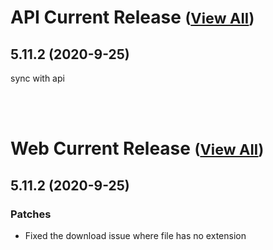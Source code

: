 
# API Current Release <small>([View All](/API.md))</small>
## 5.11.2 (2020-9-25)
sync with api

<br><br>
# Web Current Release <small>([View All](/Web.md))</small>
## 5.11.2 (2020-9-25)
### Patches 

- Fixed the download issue where file has no extension

  